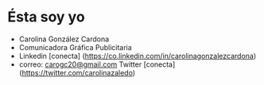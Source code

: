 # Ésta soy yo
- Carolina González Cardona
- Comunicadora Gráfica Publicitaria
- Linkedin [conecta] (https://co.linkedin.com/in/carolinagonzalezcardona)
- correo: carogc20@gmail.com
Twitter [conecta] (https://twitter.com/carolinazaledo)

